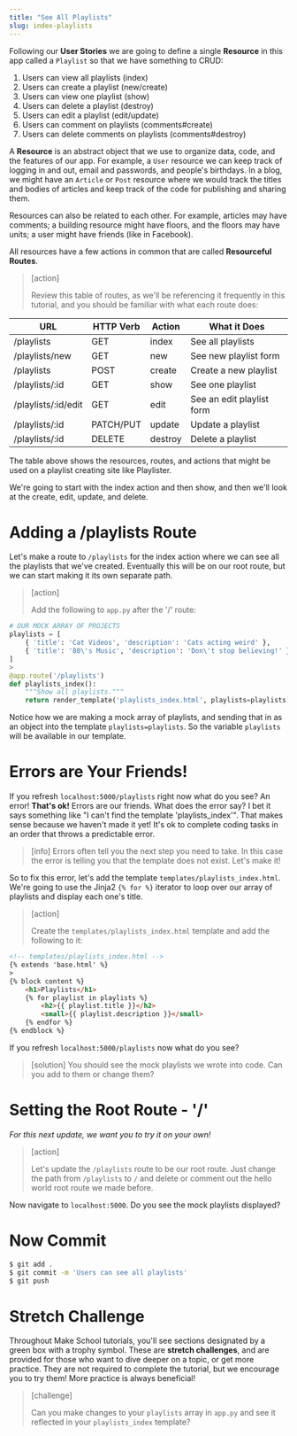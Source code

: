```yaml
---
title: "See All Playlists"
slug: index-playlists
---
```


Following our **User Stories** we are going to define a single **Resource** in this app called a `Playlist` so that we have something to CRUD:

1. Users can view all playlists (index)
1. Users can create a playlist (new/create)
1. Users can view one playlist (show)
1. Users can delete a playlist (destroy)
1. Users can edit a playlist (edit/update)
1. Users can comment on playlists (comments#create)
1. Users can delete comments on playlists (comments#destroy)

A **Resource** is an abstract object that we use to organize data, code, and the features of our app. For example, a `User` resource we can keep track of logging in and out, email and passwords, and people's birthdays. In a blog, we might have an `Article` or `Post` resource where we would track the titles and bodies of articles and keep track of the code for publishing and sharing them.

Resources can also be related to each other. For example, articles may have comments; a building resource might have floors, and the floors may have units; a user might have friends (like in Facebook).

All resources have a few actions in common that are called **Resourceful Routes**.

> [action]
>
> Review this table of routes, as we'll be referencing it frequently in this tutorial, and you should be familiar with what each route does:
>
| URL              | HTTP Verb | Action  | What it Does |
|------------------|-----------|---------|---------------|
| /playlists          | GET       | index   | See all playlists |
| /playlists/new      | GET       | new     | See new playlist form |
| /playlists          | POST      | create  | Create a new playlist |
| /playlists/:id      | GET       | show    | See one playlist |
| /playlists/:id/edit | GET       | edit    | See an edit playlist form |
| /playlists/:id      | PATCH/PUT | update  | Update a playlist |
| /playlists/:id      | DELETE    | destroy | Delete a playlist |

The table above shows the resources, routes, and actions that might be used on a playlist creating site like Playlister.

We're going to start with the index action and then show, and then we'll look at the create, edit, update, and delete.

# Adding a /playlists Route

Let's make a route to `/playlists` for the index action where we can see all the playlists that we've created. Eventually this will be on our root route, but we can start making it its own separate path.

> [action]
>
> Add the following to `app.py` after the '/' route:
>
```python
# OUR MOCK ARRAY OF PROJECTS
playlists = [
    { 'title': 'Cat Videos', 'description': 'Cats acting weird' },
    { 'title': '80\'s Music', 'description': 'Don\'t stop believing!' }
]
>
@app.route('/playlists')
def playlists_index():
    """Show all playlists."""
    return render_template('playlists_index.html', playlists=playlists)
```

Notice how we are making a mock array of playlists, and sending that in as an object into the template `playlists=playlists`. So the variable `playlists` will be available in our template.

# Errors are Your Friends!

If you refresh `localhost:5000/playlists` right now what do you see? An error! **That's ok!** Errors are our friends. What does the error say? I bet it says something like "I can't find the template 'playlists_index'". That makes sense because we haven't made it yet! It's ok to complete coding tasks in an order that throws a predictable error.

> [info]
> Errors often tell you the next step you need to take. In this case the error is telling you that the template does not exist. Let's make it!

So to fix this error, let's add the template `templates/playlists_index.html`. We're going to use the Jinja2 `{% for %}` iterator to loop over our array of playlists and display each one's title.

> [action]
>
> Create the `templates/playlists_index.html` template and add the following to it:
>
```html
<!-- templates/playlists_index.html -->
{% extends 'base.html' %}
>
{% block content %}
    <h1>Playlists</h1>
    {% for playlist in playlists %}
        <h2>{{ playlist.title }}</h2>
        <small>{{ playlist.description }}</small>
    {% endfor %}
{% endblock %}
```

If you refresh `localhost:5000/playlists` now what do you see?

> [solution]
> You should see the mock playlists we wrote into code. Can you add to them or change them?

# Setting the Root Route - '/'

_For this next update, we want you to try it on your own!_

> [action]
>
> Let's update the `/playlists` route to be our root route. Just change the path from `/playlists` to `/` and delete or comment out the hello world root route we made before.

Now navigate to `localhost:5000`. Do you see the mock playlists displayed?

# Now Commit

```bash
$ git add .
$ git commit -m 'Users can see all playlists'
$ git push
```

# Stretch Challenge

Throughout Make School tutorials, you'll see sections designated by a green box with a trophy symbol. These are **stretch challenges**, and are provided for those who want to dive deeper on a topic, or get more practice. They are not required to complete the tutorial, but we encourage you to try them! More practice is always beneficial!

> [challenge]
>
> Can you make changes to your `playlists` array in `app.py` and see it reflected in your `playlists_index` template?
